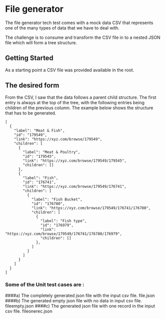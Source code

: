 # File generator

The file generator tech test comes with a mock data CSV that represents one of the many types of data that we have to deal with.

The challenge is to consume and transform the CSV file in to a nested JSON file which will form a tree structure.

## Getting Started

As a starting point a CSV file was provided available in the root.


## The desired form

From the CSV, I saw  that the data follows a parent child structure. The first entry is always at the top of the tree, with the following entries being children of the previous column. The example below shows the structure that has to be generated.

```
[
  {
    "label": "Meat & Fish",
    "id": "179549",
    "link": "https://xyz.com/browse/179549",
    "children": [
      {
        "label": "Meat & Poultry",
        "id": "179545",
        "link": "https://xyz.com/browse/179549/179545",
        "children": []
      },
      {
        "label": "Fish",
        "id": "176741",
        "link": "https://xyz.com/browse/179549/176741",
        "children": [
          {
            "label": "Fish Bucket",
            "id": "176780",
            "link": "https://xyz.com/browse/179549/176741/176780",
            "children": [
              {
                "label": "Fish type",
                "id": "176979",
                "link": "https://xyz.com/browse/179549/176741/176780/176979",
                "children": []
              },
            ]
          }
        ]
      }
    ]
  }
]

```

### Some  of the Unit test cases are :
####a) The completely generated json file with the input csv file. file.json
####b) The generated empty json file with no data in input csv file. fileempty.json
####c) The  generated json file with one record in the input csv file. fileonerec.json
